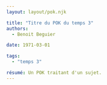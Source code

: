 ```yaml
---
layout: layout/pok.njk

title: "Titre du POK du temps 3"
authors:
  - Benoit Beguier

date: 1971-03-01

tags: 
  - "temps 3"

résumé: Un POK traitant d'un sujet.
---
```

